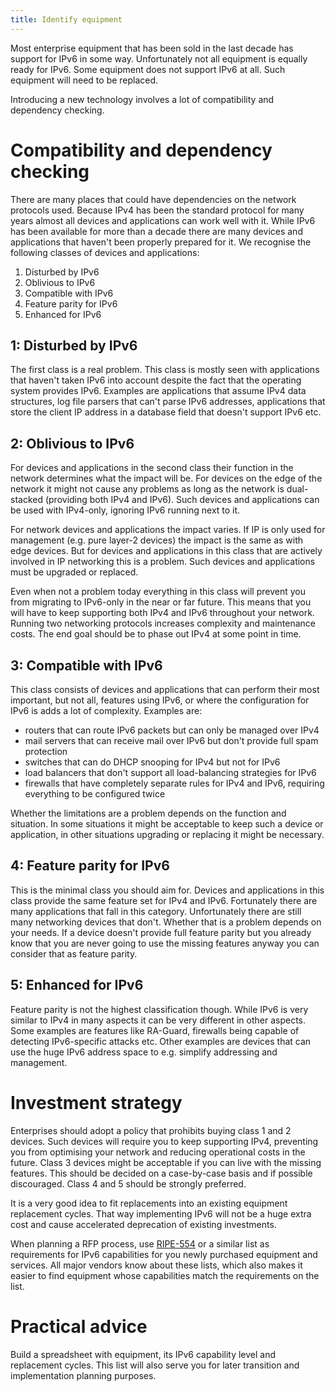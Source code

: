 ```yaml
---
title: Identify equipment
---
```


Most enterprise equipment that has been sold in the last decade has support
for IPv6 in some way.  Unfortunately not all equipment is equally ready for
IPv6.  Some equipment does not support IPv6 at all.  Such equipment will
need to be replaced.

Introducing a new technology involves a lot of compatibility and dependency
checking.

Compatibility and dependency checking
=====================================
There are many places that could have dependencies on the network protocols
used.  Because IPv4 has been the standard protocol for many years almost all
devices and applications can work well with it.  While IPv6 has been
available for more than a decade there are many devices and applications
that haven't been properly prepared for it.  We recognise the following
classes of devices and applications:

1. Disturbed by IPv6
2. Oblivious to IPv6
3. Compatible with IPv6
4. Feature parity for IPv6
5. Enhanced for IPv6

1: Disturbed by IPv6
--------------------
The first class is a real problem.  This class is mostly seen with
applications that haven't taken IPv6 into account despite the fact that the
operating system provides IPv6.  Examples are applications that assume IPv4
data structures, log file parsers that can't parse IPv6 addresses,
applications that store the client IP address in a database field that
doesn't support IPv6 etc.

2: Oblivious to IPv6
--------------------
For devices and applications in the second class their function in the
network determines what the impact will be.  For devices on the edge of the
network it might not cause any problems as long as the network is
dual-stacked (providing both IPv4 and IPv6).  Such devices and applications
can be used with IPv4-only, ignoring IPv6 running next to it.

For network devices and applications the impact varies.  If IP is only used
for management (e.g.  pure layer-2 devices) the impact is the same as with
edge devices.  But for devices and applications in this class that are
actively involved in IP networking this is a problem.  Such devices and
applications must be upgraded or replaced.

Even when not a problem today everything in this class will prevent you from
migrating to IPv6-only in the near or far future.  This means that you will
have to keep supporting both IPv4 and IPv6 throughout your network.  Running
two networking protocols increases complexity and maintenance costs.  The
end goal should be to phase out IPv4 at some point in time.

3: Compatible with IPv6
-----------------------
This class consists of devices and applications that can perform their most
important, but not all, features using IPv6, or where the configuration for
IPv6 is adds a lot of complexity.  Examples are:

- routers that can route IPv6 packets but can only be managed over IPv4
- mail servers that can receive mail over IPv6 but don't provide full spam
  protection
- switches that can do DHCP snooping for IPv4 but not for IPv6
- load balancers that don't support all load-balancing strategies for IPv6
- firewalls that have completely separate rules for IPv4 and IPv6, requiring
  everything to be configured twice

Whether the limitations are a problem depends on the function and situation. 
In some situations it might be acceptable to keep such a device or
application, in other situations upgrading or replacing it might be
necessary.

4: Feature parity for IPv6
--------------------------
This is the minimal class you should aim for.  Devices and applications in
this class provide the same feature set for IPv4 and IPv6.  Fortunately
there are many applications that fall in this category.  Unfortunately there
are still many networking devices that don't.  Whether that is a problem
depends on your needs.  If a device doesn't provide full feature parity but
you already know that you are never going to use the missing features anyway
you can consider that as feature parity.

5: Enhanced for IPv6
--------------------
Feature parity is not the highest classification though.  While IPv6 is very
similar to IPv4 in many aspects it can be very different in other aspects. 
Some examples are features like RA-Guard, firewalls being capable of
detecting IPv6-specific attacks etc.  Other examples are devices that can
use the huge IPv6 address space to e.g.  simplify addressing and management.

Investment strategy
===================
Enterprises should adopt a policy that prohibits buying class 1 and 2
devices.  Such devices will require you to keep supporting IPv4, preventing
you from optimising your network and reducing operational costs in the
future.  Class 3 devices might be acceptable if you can live with the
missing features.  This should be decided on a case-by-case basis and if
possible discouraged.  Class 4 and 5 should be strongly preferred.

It is a very good idea to fit replacements into an existing equipment
replacement cycles.  That way implementing IPv6 will not be a huge extra
cost and cause accelerated deprecation of existing investments.

When planning a RFP process, use
[RIPE-554](https://www.ripe.net/publications/docs/ripe-554) or a similar
list as requirements for IPv6 capabilities for you newly purchased equipment
and services.  All major vendors know about these lists, which also makes it
easier to find equipment whose capabilities match the requirements on the
list.

Practical advice
================
Build a spreadsheet with equipment, its IPv6 capability level and
replacement cycles.  This list will also serve you for later transition and
implementation planning purposes.
